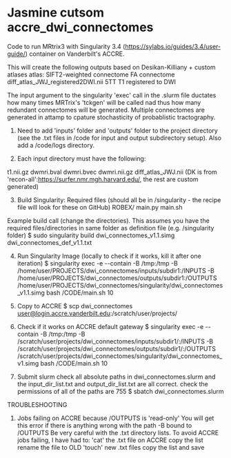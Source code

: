 # Jasmine cutsom accre_dwi_connectomes
Code to run MRtrix3 with Singularity 3.4 (https://sylabs.io/guides/3.4/user-guide/) container on Vanderbilt's ACCRE.

This will create the following outputs based on Desikan-Killiany + custom atlases atlas:
SIFT2-weighted connectome 
FA connectome
diff_atlas_JWJ_registered2DWI.nii 
5TT
T1 registered to DWI

The input argument to the singularity 'exec' call in the .slurm file ductates how many times MRTrix's 'tckgen' will be called nad thus how many redundant connectomes will be generated. Multiple connectomes are generated in attamp to cpature stochasticity of probablistic tractography. 

1) Need to add 'inputs' folder and 'outputs' folder to the project directory (see the .txt files in /code for input and output subdirectory setup). Also add a /code/logs directory. 

2) Each input directory must have the following:

t1.nii.gz
dwmri.bval
dwmri.bvec
dwmri.nii.gz
diff_atlas_JWJ.nii (DK is from 'recon-all':https://surfer.nmr.mgh.harvard.edu/, the rest are custom generated)

3) Build Singularity:
Required files (should all be in /singularity - the recipe file will look for these on GitHub)
ROBEX/
main.py
main.sh

Example build call (change the directories). This assumes you have the required files/directories in same folder as definition file (e.g. /singularity folder)
$ sudo singularity build dwi_connectomes_v1.1.simg dwi_connectomes_def_v1.1.txt

4) Run Singularity Image (locally to check if it works, kill it after one iteration)
$ singularity exec -e --contain -B /tmp:/tmp -B /home/user/PROJECTS/dwi_connectomes/inputs/subdir1:/INPUTS -B /home/user/PROJECTS/dwi_connectomes/outputs/subdir1:/OUTPUTS /home/user/PROJECTS/dwi_connectomes/singularity/dwi_connectomes_v1.1.simg bash /CODE/main.sh 10

5) Copy to ACCRE
$ scp dwi_connectomes user@login.accre.vanderbilt.edu:/scratch/user/projects/

6) Check if it works on ACCRE default gateway
$ singularity exec -e --contain -B /tmp:/tmp -B /scratch/user/projects/dwi_connectomes/inputs/subdir1/:/INPUTS -B /scratch/user/projects/dwi_connectomes/outputs/subdir1/:/OUTPUTS /scratch/user/projects/dwi_connectomes/singularity/dwi_connectomes_v1.simg bash /CODE/main.sh 10

7) Submit slurm 
check all absolute paths in dwi_connectomes.slurm and the input_dir_list.txt and output_dir_list.txt are all correct.
check the permissions of all of the paths are 755
$ sbatch dwi_connectomes.slurm



TROUBLESHOOTING
1) Jobs failing on ACCRE because /OUTPUTS is 'read-only'
You will get this error if there is anything wrong with the path -B bound to /OUTPUTS
Be very careful with the .txt directory lists. To avoid ACCRE jobs failing, I have had to: 
'cat' the .txt file on ACCRE
copy the list
rename the file to OLD
'touch' new .txt files
copy the list and save 


